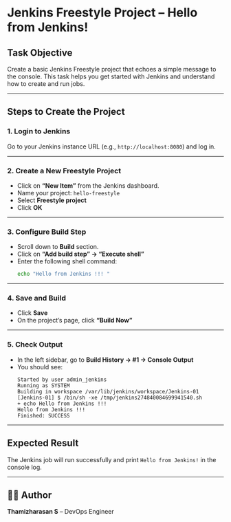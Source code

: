 # Jenkins Freestyle Project – Hello from Jenkins!

##  Task Objective
Create a basic Jenkins Freestyle project that echoes a simple message to the console. This task helps you get started with Jenkins and understand how to create and run jobs.

---


##  Steps to Create the Project


### 1. Login to Jenkins
Go to your Jenkins instance URL (e.g., `http://localhost:8080`) and log in.

---

### 2. Create a New Freestyle Project
- Click on **“New Item”** from the Jenkins dashboard.
- Name your project: `hello-freestyle`
- Select **Freestyle project**
- Click **OK**

---

### 3. Configure Build Step
- Scroll down to **Build** section.
- Click on **“Add build step” → “Execute shell”**
- Enter the following shell command:
  ```bash
  echo "Hello from Jenkins !!! "
  ```

---

### 4. Save and Build
- Click **Save**
- On the project’s page, click **“Build Now”**

---

### 5. Check Output
- In the left sidebar, go to **Build History → #1 → Console Output**
- You should see:
  ```
  Started by user admin_jenkins
  Running as SYSTEM
  Building in workspace /var/lib/jenkins/workspace/Jenkins-01
  [Jenkins-01] $ /bin/sh -xe /tmp/jenkins274840084699941540.sh
  + echo Hello from Jenkins !!! 
  Hello from Jenkins !!! 
  Finished: SUCCESS
  
  ```

---

##  Expected Result
The Jenkins job will run successfully and print `Hello from Jenkins!` in the console log.

---


## 🙋‍♂️ Author

**Thamizharasan S** – DevOps Engineer
